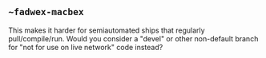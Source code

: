 ## `~fadwex-macbex`
This makes it harder for semiautomated ships that regularly pull/compile/run.  Would you consider a "devel" or other non-default branch for "not for use on live network" code instead?